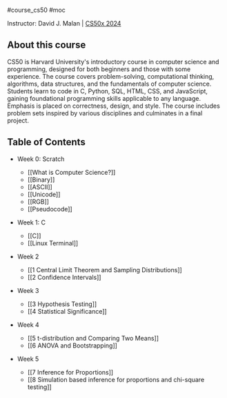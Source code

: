 #course_cs50 #moc

Instructor: David J. Malan | [CS50x 2024](https://cs50.harvard.edu/x/2024/)

## About this course
CS50 is Harvard University's introductory course in computer science and programming, designed for both beginners and those with some experience. The course covers problem-solving, computational thinking, algorithms, data structures, and the fundamentals of computer science. Students learn to code in C, Python, SQL, HTML, CSS, and JavaScript, gaining foundational programming skills applicable to any language. Emphasis is placed on correctness, design, and style. The course includes problem sets inspired by various disciplines and culminates in a final project.

## Table of Contents

- Week 0: Scratch
    - [[What is Computer Science?]]
    - [[Binary]]
    - [[ASCII]]
    - [[Unicode]]
    - [[RGB]]
    - [[Pseudocode]]

- Week 1: C
    - [[C]]
    - [[Linux Terminal]]

- Week 2
    - [[1 Central Limit Theorem and Sampling Distributions]]
    - [[2 Confidence Intervals]]
- Week 3
    - [[3 Hypothesis Testing]]
    - [[4 Statistical Significance]]
- Week 4
    - [[5 t-distribution and Comparing Two Means]]
    - [[6 ANOVA and Bootstrapping]]
- Week 5
    - [[7 Inference for Proportions]]
    - [[8 Simulation based inference for proportions and chi-square testing]]

